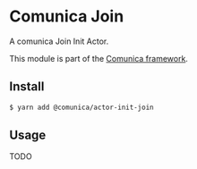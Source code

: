 # Comunica Join

A comunica Join Init Actor.

This module is part of the [Comunica framework](https://github.com/comunica/comunica).

## Install

```bash
$ yarn add @comunica/actor-init-join
```

## Usage

TODO

